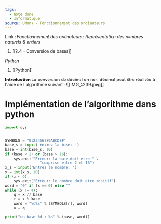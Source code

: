 ```yaml
---
tags:
  - Note_done
  - Informatique
source: UMons - Fonctionnement des ordinateurs
---
```


Link :
_Fonctionnement des ordinateurs : Représentation des nombres naturels & entiers_
1. [[2.4 - Conversion de bases]]

_Python_
1. [[Python]]

**Introduction**
La conversion de décimal en non-décimal peut être réalisée à l'aide de l'algorithme suivant : ![[IMG_4239.jpeg]]
# Implémentation de l’algorithme dans python

```python
import sys


SYMBOLS = "0123456789ABCDEF"
base_s = input("Entrez la base: ")
base = int(base_s, 10)
if (base < 2) or (base > 16):
	sys.exit("Erreur: la base doit etre " \
				"comprise entre 2 et 16")
x_s = input("Entrez le nombre: ")
x = int(x_s, 10)
if (x < 0):
	sys.exit("Erreur: le nombre doit etre positif")
word = "0" if (x == 0) else ""
while (x != 0):
	q = x // base
	r = x % base
	word = "%c%s" % (SYMBOLS[r], word)
	x = q

print("en base %d : %s" % (base, word))
```
